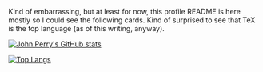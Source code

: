 Kind of embarrassing, but at least for now, this profile README is here mostly so I could see the following cards. Kind of surprised to see that TeX is the top language (as of this writing, anyway).

[![John Perry's GitHub stats](https://github-readme-stats.vercel.app/api?username=johnperry-math)](https://github.com/anuraghazra/github-readme-stats)

[![Top Langs](https://github-readme-stats.vercel.app/api/top-langs/?username=johnperry-math&langs_count=10)](https://github.com/johnperry-math/github-readme-stats)

<!--
**johnperry-math/johnperry-math** is a ✨ _special_ ✨ repository because its `README.md` (this file) appears on your GitHub profile.

Here are some ideas to get you started:

- 🔭 I’m currently working on ...
- 🌱 I’m currently learning ...
- 👯 I’m looking to collaborate on ...
- 🤔 I’m looking for help with ...
- 💬 Ask me about ...
- 📫 How to reach me: ...
- 😄 Pronouns: ...
- ⚡ Fun fact: ...
-->
